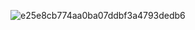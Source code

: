 ![e25e8cb774aa0ba07ddbf3a4793dedb6](https://github.com/user-attachments/assets/2e932ae0-69d7-4575-a88c-91bacf05f89a)

